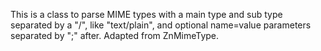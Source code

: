 This is a class to parse MIME types with a main type and sub type separated by a "/", like "text/plain", and optional name=value parameters separated by ";" after. Adapted from ZnMimeType.